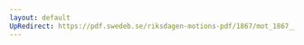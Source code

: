 ```yaml
---
layout: default
UpRedirect: https://pdf.swedeb.se/riksdagen-motions-pdf/1867/mot_1867__ak__00236.pdf
---
```

